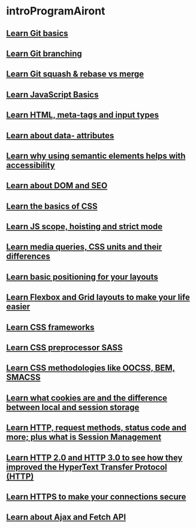 # introProgramAiront

## <a href="https://github.com/santisica29/introProgramAiront/blob/main/studyMaterial/git-basics.md">Learn Git basics</a> </h2>

## <a href="https://github.com/santisica29/introProgramAiront/blob/main/studyMaterial/git-branching.md">Learn Git branching</a></h2>

## <a href="https://github.com/santisica29/introProgramAiront/blob/main/studyMaterial/git-squash-rebase.md">Learn Git squash & rebase vs merge</a></h2>

## <a href="https://github.com/santisica29/introProgramAiront/blob/main/studyMaterial/js-basics.md">Learn JavaScript Basics</a></h2>

## <a href="https://github.com/santisica29/introProgramAiront/blob/main/studyMaterial/html-basics.md">Learn HTML, meta-tags and input types</a></h2>

## <a href="https://github.com/santisica29/introProgramAiront/blob/main/studyMaterial/data-attributes.md">Learn about data- attributes</a></h2>

## <a href="https://github.com/santisica29/introProgramAiront/blob/main/studyMaterial/html-semantics-accessibility.md">Learn why using semantic elements helps with accessibility</a>

## <a href="https://github.com/santisica29/introProgramAiront/blob/main/studyMaterial/dom-and-seo.md">Learn about DOM and SEO</a>

## <a href="https://github.com/santisica29/introProgramAiront/blob/main/studyMaterial/css-basics.md">Learn the basics of CSS</a></h2>

## <a href="https://github.com/santisica29/introProgramAiront/blob/main/studyMaterial/js-scope-hoisting-strict.md">Learn JS scope, hoisting and strict mode</a></h2>

## <a href="https://github.com/santisica29/introProgramAiront/blob/main/studyMaterial/media-queries-css-units.md">Learn media queries, CSS units and their differences</a></h2>

## <a href="https://github.com/santisica29/introProgramAiront/blob/main/studyMaterial/positioning.md">Learn basic positioning for your layouts</a></h2>

## <a href="https://github.com/santisica29/introProgramAiront/blob/main/studyMaterial/css-flexbox-grid.md">Learn Flexbox and Grid layouts to make your life easier</a></h2>

## <a href="https://github.com/santisica29/introProgramAiront/blob/main/studyMaterial/css-frameworks.md">Learn CSS frameworks</a></h2>

## <a href="https://github.com/santisica29/introProgramAiront/blob/main/studyMaterial/css-preprocessors.md">Learn CSS preprocessor SASS</a></h2>

## <a href="https://github.com/santisica29/introProgramAiront/blob/main/studyMaterial/css-methodologies.md">Learn CSS methodologies like OOCSS, BEM, SMACSS</a></h2>

## <a href="https://github.com/santisica29/introProgramAiront/blob/main/studyMaterial/cookies-storage.md">Learn what cookies are and the difference between local and session storage</a></h2>

## <a href="https://github.com/santisica29/introProgramAiront/blob/main/studyMaterial/http-session-management.md">Learn HTTP, request methods, status code and more; plus what is Session Management</a></h2>

## <a href="https://github.com/santisica29/introProgramAiront/blob/main/studyMaterial/http2-http3.md">Learn HTTP 2.0 and HTTP 3.0 to see how they improved the HyperText Transfer Protocol (HTTP)</a></h2>

## <a href="https://github.com/santisica29/introProgramAiront/blob/main/studyMaterial/https.md">Learn HTTPS to make your connections secure</a></h2>

## [Learn about Ajax and Fetch API](https://github.com/santisica29/introProgramAiront/blob/main/studyMaterial/ajax-xhr-fetch-api.md)
